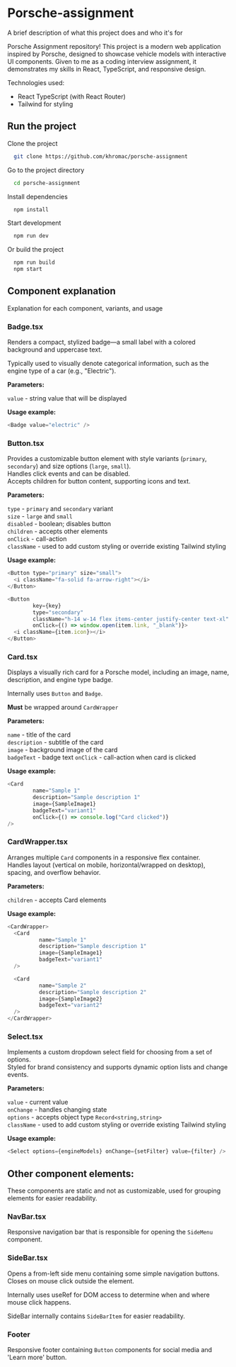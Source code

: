 # Porsche-assignment

A brief description of what this project does and who it's for

Porsche Assignment repository!
This project is a modern web application inspired by Porsche, designed to showcase vehicle models with interactive UI components. Given to me as a coding interview assignment, it demonstrates my skills in React, TypeScript, and responsive design.

Technologies used:
- React TypeScript (with React Router)
- Tailwind for styling

## Run the project

Clone the project

```bash
  git clone https://github.com/khromac/porsche-assignment
```

Go to the project directory

```bash
  cd porsche-assignment
```

Install dependencies

```bash
  npm install
```

Start development

```bash
  npm run dev
```

Or build the project

```bash
  npm run build
  npm start
```

## Component explanation
Explanation for each component, variants, and usage

### Badge.tsx
Renders a compact, stylized badge—a small label with a colored background and uppercase text.

Typically used to visually denote categorical information, such as the engine type of a car (e.g., "Electric").

**Parameters:**

`value` - string value that will be displayed

**Usage example:**

```javascript
<Badge value="electric" />
```

### Button.tsx

Provides a customizable button element with style variants (`primary`, `secondary`) and size options (`large`, `small`).  
Handles click events and can be disabled.  
Accepts children for button content, supporting icons and text.

**Parameters:**

`type` - `primary` and `secondary` variant  
`size` - `large` and `small`  
`disabled` - boolean; disables button  
`children` - accepts other elements  
`onClick` - call-action  
`className` - used to add custom styling or override existing Tailwind styling

**Usage example:**

```javascript
<Button type="primary" size="small">
  <i className="fa-solid fa-arrow-right"></i>
</Button>

<Button
        key={key}
        type="secondary"
        className="h-14 w-14 flex items-center justify-center text-xl"
        onClick={() => window.open(item.link, "_blank")}>
  <i className={item.icon}></i>
</Button>
```

### Card.tsx
Displays a visually rich card for a Porsche model, including an image, name, description, and engine type badge.

Internally uses `Button` and `Badge`.

**Must** be wrapped around `CardWrapper`

**Parameters:**

`name` - title of the card  
`description` - subtitle of the card  
`image` - background image of the card  
`badgeText` - badge text
`onClick` - call-action when card is clicked

**Usage example:**

```javascript
<Card
        name="Sample 1"
        description="Sample description 1"
        image={SampleImage1}
        badgeText="variant1"
        onClick={() => console.log("Card clicked")}
/>
```

### CardWrapper.tsx
Arranges multiple `Card` components in a responsive flex container.  
Handles layout (vertical on mobile, horizontal/wrapped on desktop), spacing, and overflow behavior.

**Parameters:**

`children` - accepts Card elements

**Usage example:**

```javascript
<CardWrapper>
  <Card
          name="Sample 1"
          description="Sample description 1"
          image={SampleImage1}
          badgeText="variant1"
  />

  <Card
          name="Sample 2"
          description="Sample description 2"
          image={SampleImage2}
          badgeText="variant2"
  />
</CardWrapper>
```

### Select.tsx
Implements a custom dropdown select field for choosing from a set of options.  
Styled for brand consistency and supports dynamic option lists and change events.

**Parameters:**

`value` - current value  
`onChange` - handles changing state  
`options` - accepts object type `Record<string,string>`  
`className` - used to add custom styling or override existing Tailwind styling

**Usage example:**

```javascript
<Select options={engineModels} onChange={setFilter} value={filter} />
```

## Other component elements:
These components are static and not as customizable, used for grouping elements for easier readability.

### NavBar.tsx
Responsive navigation bar that is responsible for opening the `SideMenu` component.

### SideBar.tsx
Opens a from-left side menu containing some simple navigation buttons.
Closes on mouse click outside the element.

Internally uses useRef for DOM access to determine when and where mouse click happens.

SideBar internally contains `SideBarItem` for easier readability.

### Footer
Responsive footer containing `Button` components for social media and 'Learn more' button.
